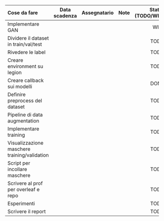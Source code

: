 | Cose da fare                                 | Data scadenza | Assegnatario | Note | Status (TODO/WIP/DONE) |
| :------------------------------------------- | :-----------: | :----------: | :--: | :--------------------: |
| Implementare GAN                             |               |              |      |          WIP           |
| Dividere il dataset in train/val/test        |               |              |      |          TODO          |
| Rivedere le label                            |               |              |      |          TODO          |
| Creare environment su legion                 |               |              |      |          TODO          |
| Creare callback sui modelli                  |               |              |      |          DONE          |
| Definire preprocess del dataset              |               |              |      |          TODO          |
| Pipeline di data augmentation                |               |              |      |          TODO          |
| Implementare training                        |               |              |      |          TODO          |
| Visualizzazione maschere training/validation |               |              |      |          TODO          |
| Script per incollare maschere                |               |              |      |          TODO          |
| Scrivere al prof per overleaf e repo         |               |              |      |          TODO          |
| Esperimenti                                  |               |              |      |          TODO          |
| Scrivere il report                           |               |              |      |          TODO          |
